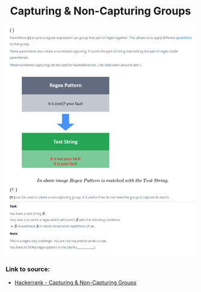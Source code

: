 <h1 align="center">Capturing & Non-Capturing Groups</h1>

![alt text](https://raw.githubusercontent.com/matthew01lokiet/Github-repos-images/main/Other/Regex/erxRAN9i_o.png)

### Link to source: 
- <a href="https://www.hackerrank.com/challenges/capturing-non-capturing-groups/problem">Hackerrank - Capturing & Non-Capturing Groups</a>

